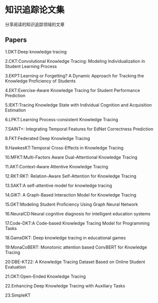 # 知识追踪论文集

分享阅读的知识追踪领域的文章

## Papers
1.DKT:Deep knowledge tracing

2.CKT:Convolutional Knowledge Tracing: Modeling Individualization in Student Learning Process

3.EKPT:Learning or Forgetting? A Dynamic Approach for Tracking the Knowledge Proficiency of Students

4.EKT:Exercise-Aware Knowledge Tracing for Student Performance Prediction

5.IEKT:Tracing Knowledge State with Individual Cognition and Acquisition Estimation

6.LPKT:Learning Process-consistent Knowledge Tracing

7.SAINT+: Integrating Temporal Features for EdNet Correctness Prediction

8.FKT:Federated Deep Knowledge Tracing

9.HawkesKT:Temporal Cross-Effects in Knowledge Tracing

10.MFKT:Multi-Factors Aware Dual-Attentional Knowledge Tracing

11.AKT:Context-Aware Attentive Knowledge Tracing

12.RKT:RKT: Relation-Aware Self-Attention for Knowledge Tracing

13.SAKT:A self-attentive model for knowledge tracing

14.GIKT: A Graph-Based Interaction Model for Knowledge Tracing

15.GKT:Modeling Student Proficiency Using Graph Neural Network

16.NeuralCD:Neural cognitive diagnosis for intelligent education systems

17.Code-DKT:A Code-based Knowledge Tracing Model for Programming Tasks

18.GameDKT: Deep knowledge tracing in educational games

19:MonaCoBERT: Monotonic attention based ConvBERT for Knowledge Tracing

20:DBE-KT22: A Knowledge Tracing Dataset Based on Online Student Evaluation

21.OKT:Open-Ended Knowledge Tracing

22.Enhancing Deep Knowledge Tracing with Auxiliary Tasks

23.SimpleKT

